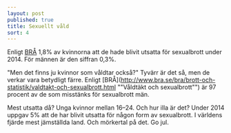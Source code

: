 ```yaml
---
layout: post
published: true
title: Sexuellt våld
sort: 4
---
```




Enligt [BRÅ](http://www.bra.se/download/18.47fa372d1520dfb2fc51c5e2/1452520810398/2016_1_NTU_2015.pdf "Nationella Trygghetsundersökningen") 1,8% av kvinnorna att de hade blivit utsatta för sexualbrott under 2014. För männen är den siffran 0,3%.

"Men det finns ju kvinnor som våldtar också?" Tyvärr är det så, men de verkar vara betydligt färre. Enligt [BRÅ](http://www.bra.se/bra/brott-och-statistik/valdtakt-och-sexualbrott.html  ""Våldtäkt och sexualbrott"") är 97 procent av de som misstänks för sexualbrott män.

Mest utsatta då? Unga kvinnor mellan 16–24. Och hur illa är det? Under 2014 uppgav 5% att de har blivit utsatta för någon form av sexualbrott. I världens fjärde mest jämställda land. Och mörkertal på det. Go jul.
